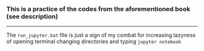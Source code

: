 ### This is a practice of the codes from the aforementioned book (see description) 
---
The `run_jupyter.bat` file is just a sign of my combat for increasing lazyness of opening terminal changing directories and typing `jupyter notebook`
